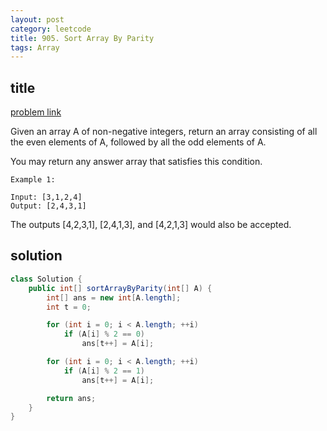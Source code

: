 ```yaml
---
layout: post
category: leetcode
title: 905. Sort Array By Parity
tags: Array
---
```


## title
[problem link](https://leetcode.com/problems/sort-array-by-parity/description/)

Given an array A of non-negative integers, return an array consisting of all the even elements of A, followed by all the odd elements of A.

You may return any answer array that satisfies this condition.

 

	Example 1:
	
	Input: [3,1,2,4]
	Output: [2,4,3,1]

The outputs [4,2,3,1], [2,4,1,3], and [4,2,1,3] would also be accepted.
 

## solution


```java
class Solution {
    public int[] sortArrayByParity(int[] A) {
        int[] ans = new int[A.length];
        int t = 0;

        for (int i = 0; i < A.length; ++i)
            if (A[i] % 2 == 0)
                ans[t++] = A[i];

        for (int i = 0; i < A.length; ++i)
            if (A[i] % 2 == 1)
                ans[t++] = A[i];

        return ans;
    }
}

```